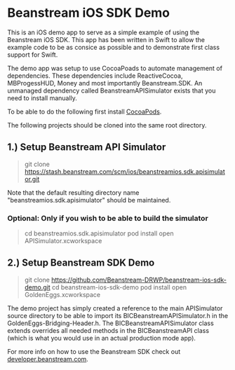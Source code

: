 # Beanstream iOS SDK Demo
This is an iOS demo app to serve as a simple example of using the Beanstream iOS SDK. This app has been written in Swift to allow the example code to be as consice as possible and to demonstrate first class support for Swift.

The demo app was setup to use CocoaPoads to automate management of dependencies. These dependencies include ReactiveCocoa, MBProgessHUD, Money and most importantly Beanstream.SDK. An unmanaged dependency called BeanstreamAPISimulator exists that you need to install manually.

To be able to do the following first install [CocoaPods](https://cocoapods.org).

The following projects should be cloned into the same root directory.

## 1.) Setup Beanstream API Simulator

> git clone https://stash.beanstream.com/scm/ios/beanstreamios.sdk.apisimulator.git

Note that the default resulting directory name "beanstreamios.sdk.apisimulator" should be maintained.

### Optional: Only if you wish to be able to build the simulator

> cd beanstreamios.sdk.apisimulator
> pod install
> open APISimulator.xcworkspace

## 2.) Setup Beanstream SDK Demo

> git clone https://github.com/Beanstream-DRWP/beanstream-ios-sdk-demo.git
> cd beanstream-ios-sdk-demo
> pod install
> open GoldenEggs.xcworkspace

The demo project has simply created a reference to the main APISimulator source directory to be able to import its BICBeanstreamAPISimulator.h in the GoldenEggs-Bridging-Header.h. The BICBeanstreamAPISimulator class extends overrides all needed methods in the BICBeanstreamAPI class (which is what you would use in an actual production mode app).

For more info on how to use the Beanstream SDK check out [developer.beanstream.com](http://developer.beanstream.com).
